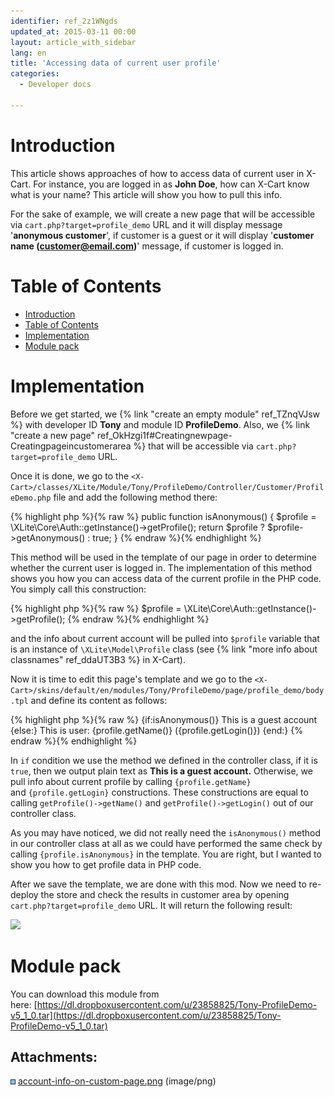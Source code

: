 ```yaml
---
identifier: ref_2z1WNgds
updated_at: 2015-03-11 00:00
layout: article_with_sidebar
lang: en
title: 'Accessing data of current user profile'
categories:
  - Developer docs

---
```



# Introduction

This article shows approaches of how to access data of current user in X-Cart. For instance, you are logged in as **John Doe**, how can X-Cart know what is your name? This article will show you how to pull this info.

For the sake of example, we will create a new page that will be accessible via `cart.php?target=profile_demo` URL and it will display message '**anonymous customer**', if customer is a guest or it will display '**customer name (customer@email.com)**' message, if customer is logged in.

# Table of Contents

*   [Introduction](#introduction)
*   [Table of Contents](#table-of-contents)
*   [Implementation](#implementation)
*   [Module pack](#module-pack)

# Implementation

Before we get started, we {% link "create an empty module" ref_TZnqVJsw %} with developer ID **Tony** and module ID **ProfileDemo**. Also, we {% link "create a new page" ref_OkHzgi1f#Creatingnewpage-Creatingpageincustomerarea %} that will be accessible via `cart.php?target=profile_demo` URL.

Once it is done, we go to the `<X-Cart>/classes/XLite/Module/Tony/ProfileDemo/Controller/Customer/ProfileDemo.php` file and add the following method there:

{% highlight php %}{% raw %}
	public function isAnonymous()
	{
		$profile = \XLite\Core\Auth::getInstance()->getProfile();
		return $profile ? $profile->getAnonymous() : true;
	}
{% endraw %}{% endhighlight %}

This method will be used in the template of our page in order to determine whether the current user is logged in. The implementation of this method shows you how you can access data of the current profile in the PHP code. You simply call this construction: 

{% highlight php %}{% raw %}
$profile = \XLite\Core\Auth::getInstance()->getProfile();
{% endraw %}{% endhighlight %}

and the info about current account will be pulled into `$profile` variable that is an instance of `\XLite\Model\Profile` class (see {% link "more info about classnames" ref_ddaUT3B3 %} in X-Cart).

Now it is time to edit this page's template and we go to the `<X-Cart>/skins/default/en/modules/Tony/ProfileDemo/page/profile_demo/body.tpl` and define its content as follows: 

{% highlight php %}{% raw %}
{if:isAnonymous()}
	This is a guest account
{else:}
	This is user: {profile.getName()} ({profile.getLogin()})
{end:}
{% endraw %}{% endhighlight %}

In `if` condition we use the method we defined in the controller class, if it is `true`, then we output plain text as **This is a guest account.** Otherwise, we pull info about current profile by calling `{profile.getName}` and `{profile.getLogin}` constructions. These constructions are equal to calling `getProfile()->getName()` and `getProfile()->getLogin()` out of our controller class.

As you may have noticed, we did not really need the `isAnonymous()` method in our controller class at all as we could have performed the same check by calling `{profile.isAnonymous}` in the template. You are right, but I wanted to show you how to get profile data in PHP code.

After we save the template, we are done with this mod. Now we need to re-deploy the store and check the results in customer area by opening `cart.php?target=profile_demo` URL. It will return the following result:

![]({{site.baseurl}}/attachments/8225230/8356123.png)

# Module pack

You can download this module from here: [https://dl.dropboxusercontent.com/u/23858825/Tony-ProfileDemo-v5_1_0.tar](https://dl.dropboxusercontent.com/u/23858825/Tony-ProfileDemo-v5_1_0.tar)

## Attachments:

![](images/icons/bullet_blue.gif) [account-info-on-custom-page.png]({{site.baseurl}}/attachments/8225230/8356123.png) (image/png)